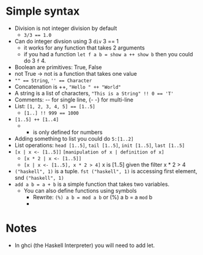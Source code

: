 # Simple syntax

- Division is not integer division by default
	- `3/3 == 1.0`
- Can do integer divsion using 3 `div` 3 == 1
	- it works for any function that takes 2 arguments
	- if you had a function `let f a b = show a ++ show b` then you could do 3 `f` 4.
- Boolean are primitives: True, False
- not True -> not is a function that takes one value
- `"" == String`, `'' == Character`
- Concatenation is ++, `"Hello " ++ "World"`
- A string is a list of characters, `"This is a String" !! 0 == 'T'`
- Comments: -- for single line, {- -} for multi-line
- List: `[1, 2, 3, 4, 5] == [1..5]`
	- `[1..] !! 999 == 1000`
- `[1..5] ++ [1..4]`
	- + is only defined for numbers
- Adding something to list you could do `5:[1..2]`
- List operations: `head [1..5]`, `tail [1..5]`, `init [1..5]`, `last [1..5]`
- `[x | x <- [1..5]]` `[manipulation of x | definition of x]`
	- `[x * 2 | x <- [1..5]]`
	- `[x | x <- [1..5], x * 2 > 4]` x is [1..5] given the filter x * 2 > 4
- `("haskell", 1)` is a tuple. `fst ("haskell", 1)` is accessing first element, snd `("haskell", 1)`
- `add a b = a + b` is a simple function that takes two variables.
	- You can also define functions using symbols
		- Rewrite: `(%) a b = mod a b` or (%) a b = a `mod` b
		-

# Notes

- In ghci (the Haskell Interpreter) you will need to add let.